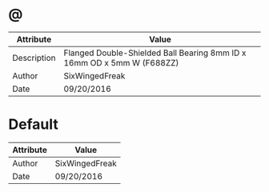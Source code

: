 # @
| Attribute | Value |
| ---  | ---     |
| Description | Flanged Double-Shielded Ball Bearing 8mm ID x 16mm OD x 5mm W (F688ZZ) |
| Author | SixWingedFreak |
| Date | 09/20/2016 |
# Default
| Attribute | Value |
| ---  | ---     |
| Author | SixWingedFreak |
| Date | 09/20/2016 |
